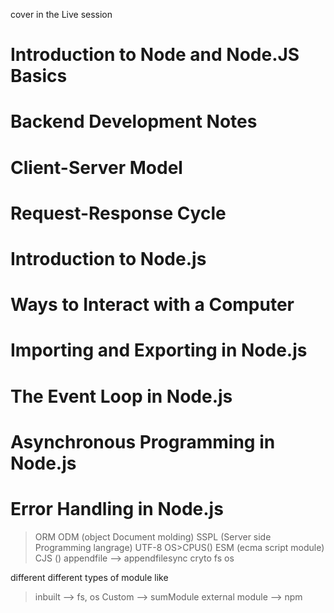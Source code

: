 cover in the Live session
# Introduction to Node and Node.JS Basics
# Backend Development Notes
# Client-Server Model
# Request-Response Cycle
# Introduction to Node.js
# Ways to Interact with a Computer
# Importing and Exporting in Node.js
# The Event Loop in Node.js
# Asynchronous Programming in Node.js
# Error Handling in Node.js


> ORM
> ODM   (object Document molding)
> SSPL  (Server side Programming langrage)
> UTF-8
> OS>CPUS()
> ESM (ecma script module)
> CJS ()
> appendfile --> appendfilesync
> cryto
> fs
> os

different different types of module like 
> inbuilt --> fs, os
> Custom --> sumModule
> external module --> npm

